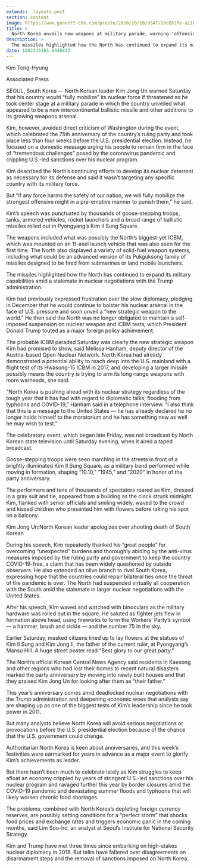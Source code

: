 ```yaml
--- 
extends: _layouts.post 
section: content 
image: https://www.gannett-cdn.com/presto/2020/10/10/USAT/28c851fe-a116-4d91-a480-cb933abfb5b2-1000_1.jpeg?crop=999,562,x0,y35&width=999&height=562&format=pjpg&auto=webp 
title: > 
  North Korea unveils new weapons at military parade, warning 'offensive might' against outside threats 
description: > 
  The missiles highlighted how the North has continued to expand its military capabilities amid a stalemate in nuclear negotiations with the Trump administration.He also extended an olive branch to rival South Korea, expressing hope that the countries could repair bilateral ties once the threat of the pandemic is over.But many analysts believe North Korea will avoid serious negotiations or provocations before the U.S. presidential election because of the chance that the U.S. government could change.Authoritarian North Korea is keen about anniversaries, and this week’s festivities were earmarked for years in advance as a major event to glorify Kim’s achievements as leader.But talks have faltered over disagreements on disarmament steps and the removal of sanctions imposed on North Korea. 
date: 1602345165.6446843 
--- 
```

Kim Tong-Hyung

Associated Press

SEOUL, South Korea — North Korean leader Kim Jong Un warned Saturday that his country would “fully mobilize” its nuclear force if threatened as he took center stage at a military parade in which the country unveiled what appeared to be a new intercontinental ballistic missile and other additions to its growing weapons arsenal.

Kim, however, avoided direct criticism of Washington during the event, which celebrated the 75th anniversary of the country’s ruling party and took place less than four weeks before the U.S. presidential election. Instead, he focused on a domestic message urging his people to remain firm in the face of “tremendous challenges” posed by the coronavirus pandemic and crippling U.S.-led sanctions over his nuclear program.

Kim described the North’s continuing efforts to develop its nuclear deterrent as necessary for its defense and said it wasn’t targeting any specific country with its military force.

But “if any force harms the safety of our nation, we will fully mobilize the strongest offensive might in a pre-emptive manner to punish them,” he said.

Kim’s speech was punctuated by thousands of goose-stepping troops, tanks, armored vehicles, rocket launchers and a broad range of ballistic missiles rolled out in Pyongyang’s Kim Il Sung Square.

The weapons included what was possibly the North’s biggest-yet ICBM, which was mounted on an 11-axel launch vehicle that was also seen for the first time. The North also displayed a variety of solid-fuel weapon systems, including what could be an advanced version of its Pukguksong family of missiles designed to be fired from submarines or land mobile launchers.

The missiles highlighted how the North has continued to expand its military capabilities amid a stalemate in nuclear negotiations with the Trump administration.

Kim had previously expressed frustration over the slow diplomacy, pledging in December that he would continue to bolster his nuclear arsenal in the face of U.S. pressure and soon unveil a “new strategic weapon to the world.” He then said the North was no longer obligated to maintain a self-imposed suspension on nuclear weapon and ICBM tests, which President Donald Trump touted as a major foreign policy achievement.

The probable ICBM paraded Saturday was clearly the new strategic weapon Kim had promised to show, said Melissa Hanham, deputy director of the Austria-based Open Nuclear Network. North Korea had already demonstrated a potential ability to reach deep into the U.S. mainland with a flight test of its Hwasong-15 ICBM in 2017, and developing a larger missile possibly means the country is trying to arm its long-range weapons with more warheads, she said.

“North Korea is pushing ahead with its nuclear strategy regardless of the tough year that it has had with regard to diplomatic talks, flooding from typhoons and COVID-19,” Hanham said in a telephone interview. “I also think that this is a message to the United States — he has already declared he no longer holds himself to the moratorium and he has something new as well he may wish to test.”

The celebratory event, which began late Friday, was not broadcast by North Korean state television until Saturday evening, when it aired a taped broadcast.

Goose-stepping troops were seen marching in the streets in front of a brightly illuminated Kim Il Sung Square, as a military band performed while moving in formation, shaping “10.10,” “1945,” and “2020” in honor of the party anniversary.

The performers and tens of thousands of spectators roared as Kim, dressed in a gray suit and tie, appeared from a building as the clock struck midnight. Kim, flanked with senior officials and smiling widely, waved to the crowd and kissed children who presented him with flowers before taking his spot on a balcony.

Kim Jong Un:North Korean leader apologizes over shooting death of South Korean

During his speech, Kim repeatedly thanked his “great people” for overcoming “unexpected” burdens and thoroughly abiding by the anti-virus measures imposed by the ruling party and government to keep the country COVID-19-free, a claim that has been widely questioned by outside observers. He also extended an olive branch to rival South Korea, expressing hope that the countries could repair bilateral ties once the threat of the pandemic is over. The North had suspended virtually all cooperation with the South amid the stalemate in larger nuclear negotiations with the United States.

After his speech, Kim waved and watched with binoculars as the military hardware was rolled out in the square. He saluted as fighter jets flew in formation above head, using fireworks to form the Workers’ Party’s symbol — a hammer, brush and sickle — and the number 75 in the sky.

Earlier Saturday, masked citizens lined up to lay flowers at the statues of Kim Il Sung and Kim Jong Il, the father of the current ruler, at Pyongyang’s Mansu Hill. A huge street poster read “Best glory to our great party.”

The North’s official Korean Central News Agency said residents in Kaesong and other regions who had lost their homes to recent natural disasters marked the party anniversary by moving into newly built houses and that they praised Kim Jong Un for looking after them as “their father.”

This year’s anniversary comes amid deadlocked nuclear negotiations with the Trump administration and deepening economic woes that analysts say are shaping up as one of the biggest tests of Kim’s leadership since he took power in 2011.

But many analysts believe North Korea will avoid serious negotiations or provocations before the U.S. presidential election because of the chance that the U.S. government could change.

Authoritarian North Korea is keen about anniversaries, and this week’s festivities were earmarked for years in advance as a major event to glorify Kim’s achievements as leader.

But there hasn’t been much to celebrate lately as Kim struggles to keep afloat an economy crippled by years of stringent U.S.-led sanctions over his nuclear program and ravaged further this year by border closures amid the COVID-19 pandemic and devastating summer floods and typhoons that will likely worsen chronic food shortages.

The problems, combined with North Korea’s depleting foreign currency reserves, are possibly setting conditions for a “perfect storm” that shocks food prices and exchange rates and triggers economic panic in the coming months, said Lim Soo-ho, an analyst at Seoul’s Institute for National Security Strategy.

Kim and Trump have met three times since embarking on high-stakes nuclear diplomacy in 2018. But talks have faltered over disagreements on disarmament steps and the removal of sanctions imposed on North Korea.